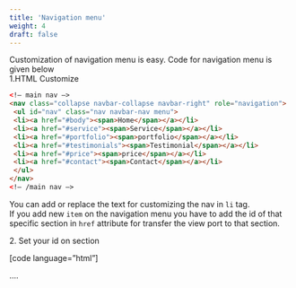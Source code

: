 ```yaml
---
title: 'Navigation menu'
weight: 4
draft: false
---
```


Customization of navigation menu is easy. Code for navigation menu is given below  
1.HTML Customize

```html
<!– main nav –>
<nav class="collapse navbar-collapse navbar-right" role="navigation">
 <ul id="nav" class="nav navbar-nav menu">
 <li><a href="#body"><span>Home</span></a></li>
 <li><a href="#service"><span>Service</span></a></li>
 <li><a href="#portfolio"><span>portfolio</span></a></li>
 <li><a href="#testimonials"><span>Testimonial</span></a></li>
 <li><a href="#price"><span>price</span></a></li>
 <li><a href="#contact"><span>Contact</span></a></li>
 </ul>
</nav>
<!– /main nav –>
```

You can add or replace the text for customizing the nav in `li` tag.  
If you add new `item` on the navigation menu you have to add the id of that specific section in `href` attribute for transfer the view port to that section.

2\. Set your id on section

\[code language=”html”\]

<section id="about" class="bg-one">
 ….  
</section>

```